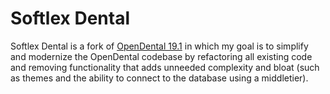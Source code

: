 # Softlex Dental

Softlex Dental is a fork of [OpenDental 19.1](https://www.opendental.com) in which my goal is to simplify and modernize the OpenDental codebase by refactoring all existing code and removing functionality that adds unneeded complexity and bloat (such as themes and the ability to connect to the database using a middletier).
